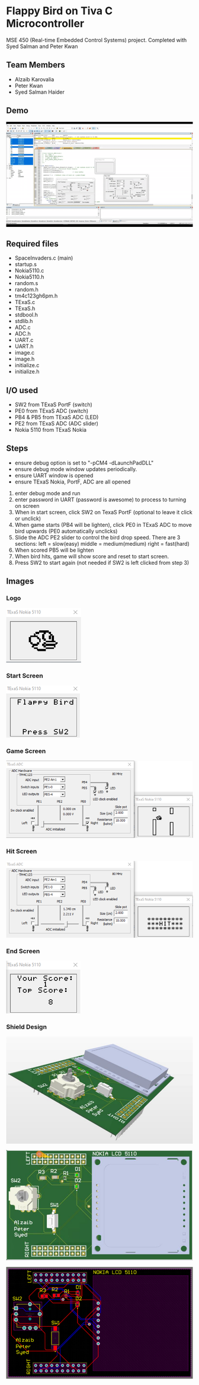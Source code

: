 # Flappy Bird on Tiva C Microcontroller 
MSE 450 (Real-time Embedded Control Systems) project. Completed with Syed Salman and Peter Kwan 

## Team Members
- Alzaib Karovalia
- Peter Kwan
- Syed Salman Haider

## Demo
![gif](Demo/demo.gif)


## Required files
- SpaceInvaders.c (main)
- startup.s
- Nokia5110.c
- Nokia5110.h
- random.s
- random.h
- tm4c123gh6pm.h
- TExaS.c
- TExaS.h
- stdbool.h
- stdlib.h
- ADC.c
- ADC.h
- UART.c
- UART.h
- image.c
- image.h
- initialize.c
- initialize.h


## I/O used
- SW2 from TExaS PortF (switch)
- PE0 from TExaS ADC (switch)
- PB4 & PB5 from TExaS ADC (LED)
- PE2 from TExaS ADC (ADC slider)
- Nokia 5110 from TExaS Nokia


## Steps
- ensure debug option is set to "-pCM4 -dLaunchPadDLL"
- ensure debug mode window updates periodically.
- ensure UART window is opened
- ensure TExaS Nokia, PortF, ADC are all opened


1. enter debug mode and run
2. enter password in UART (password is awesome) to process to turning on screen
3. When in start screen, click SW2 on TexaS PortF (optional to leave it click or unclick)
4. When game starts (PB4 will be lighten), click PE0 in TExaS ADC to move bird upwards (PE0 automatically unclicks)
5. Slide the ADC PE2 slider to control the bird drop speed. There are 3 sections: 
   left = slow(easy)
   middle = medium(medium) 
   right = fast(hard)
6. When scored PB5 will be lighten
7. When bird hits, game will show score and reset to start screen.
8. Press SW2 to start again (not needed if SW2 is left clicked from step 3)

## Images
### Logo

![alt text](https://github.com/Alzaib/FlappyBird_TivaC/blob/main/Demo/1.png)

### Start Screen

![alt text](https://github.com/Alzaib/FlappyBird_TivaC/blob/main/Demo/2.png)

### Game Screen 

![alt text](https://github.com/Alzaib/FlappyBird_TivaC/blob/main/Demo/3.png)

### Hit Screen 

![alt text](https://github.com/Alzaib/FlappyBird_TivaC/blob/main/Demo/6.png)

### End Screen

![alt text](https://github.com/Alzaib/FlappyBird_TivaC/blob/main/Demo/7.png)

### Shield Design 

![alt text](https://github.com/Alzaib/FlappyBird_TivaC/blob/main/Demo/8.png)

![alt text](https://github.com/Alzaib/FlappyBird_TivaC/blob/main/Demo/9.png)

![alt text](https://github.com/Alzaib/FlappyBird_TivaC/blob/main/Demo/10.png)



